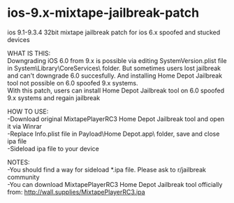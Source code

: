 # ios-9.x-mixtape-jailbreak-patch
ios 9.1-9.3.4 32bit mixtape jailbreak patch for ios 6.x spoofed and stucked devices  
  
WHAT IS THIS:  
Downgrading iOS 6.0 from 9.x is possible via editing SystemVersion.plist file in System\Library\CoreServices\ folder. But sometimes users lost jailbreak and can't downgrade 6.0 succesfully. And installing Home Depot Jailbreak tool not possible on 6.0 spoofed 9.x systems.   
With this patch, users can install Home Depot Jailbreak tool on 6.0 spoofed 9.x systems and regain jailbreak  

HOW TO USE:  
-Download original MixtapePlayerRC3 Home Depot Jailbreak tool and open it via Winrar  
-Replace Info.plist file in Payload\Home Depot.app\ folder, save and close ipa file  
-Sideload ipa file to your device  
  
NOTES:   
-You should find a way for sideload *.ipa file. Please ask to r/jailbreak community   
-You can download MixtapePlayerRC3 Home Depot Jailbreak tool officially from: http://wall.supplies/MixtapePlayerRC3.ipa  
